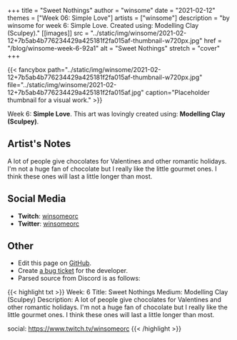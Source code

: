 +++
title =       "Sweet Nothings"
author =      "winsome"
date =        "2021-02-12"
themes =      ["Week 06: Simple Love"]
artists =     ["winsome"]
description = "by winsome for week 6: Simple Love. Created using: Modelling Clay (Sculpey)."
[[images]]
              src = "../static/img/winsome/2021-02-12+7b5ab4b776234429a425181f2fa015af-thumbnail-w720px.jpg"
              href = "/blog/winsome-week-6-92a1"
              alt = "Sweet Nothings"
              stretch = "cover"
+++


{{< fancybox path="../static/img/winsome/2021-02-12+7b5ab4b776234429a425181f2fa015af-thumbnail-w720px.jpg" file="../static/img/winsome/2021-02-12+7b5ab4b776234429a425181f2fa015af.jpg" caption="Placeholder thumbnail for a visual work." >}}


Week 6: **Simple Love**. This art was lovingly created using: **Modelling Clay (Sculpey)**.

## Artist's Notes

A lot of people give chocolates for Valentines and other romantic holidays. I'm not a huge fan of chocolate but I really like the little gourmet ones. I think these ones will last a little longer than most.

## Social Media

- **Twitch**: <a href='https://twitch.tv/winsomeorc' target='_blank'>winsomeorc</a>
- **Twitter**: <a href='https://twitter.com/winsomeorc' target='_blank'>winsomeorc</a>

## Other

- Edit this page on [GitHub](https://github.com/teaminkling/web-refresh/edit/main/content/blog/winsome-week-6-92a1.md).
- Create [a bug ticket](https://github.com/teaminkling/web-refresh/issues/new?assignees=&labels=bug&template=problem-report.md&title=) for the developer.
- Parsed source from Discord is as follows:

{{< highlight txt >}}
Week: 6
Title: Sweet Nothings
Medium: Modelling Clay (Sculpey)
Description:
A lot of people give chocolates for Valentines and other romantic holidays. I'm not a huge fan of chocolate but I really like the little gourmet ones. I think these ones will last a little longer than most.

social: https://www.twitch.tv/winsomeorc
{{< /highlight >}}
